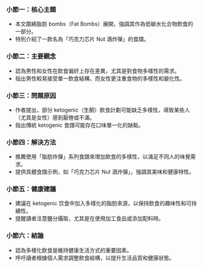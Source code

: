 ### 小節一：核心主題
- 本文圍繞脂肪 bombs（Fat Bombs）展開，強調其作為低碳水化合物飲食的一部分。
- 特別介紹了一款名為「巧克力芯片 Nut 酒炸彈」的食譜。

### 小節二：主要觀念
- 認為男性和女性在飲食偏好上存在差異，尤其是對食物多樣性的需求。
- 指出男性較易接受單一飲食結構，而女性更注重食物的多樣性和變化性。

### 小節三：問題原因
- 作者提出，部分 ketogenic（生酮）飲食計劃可能缺乏多樣性，導致某些人（尤其是女性）感到厭倦或不滿。
- 指出傳統 ketogenic 食譜可能存在口味單一化的缺點。

### 小節四：解決方法
- 推薦使用「脂肪炸彈」系列食譜來增加飲食的多樣性，以滿足不同人的味覺需求。
- 提供具體食譜示例，如「巧克力芯片 Nut 酒炸彈」，強調其美味和健康特性。

### 小節五：健康建議
- 建議在 ketogenic 饮食中加入多樣化的脂肪來源，以保持飲食的趣味性和可持續性。
- 提醒讀者注意鹽分攝取，尤其是在使用加工食品或添加配料時。

### 小節六：結論
- 認為多樣化飲食是維持健康生活方式的重要因素。
- 呼吁讀者根據個人需求調整飲食結構，以提升生活品質和健康狀態。